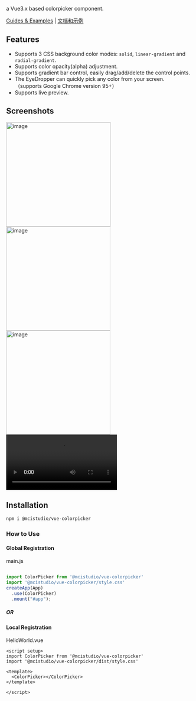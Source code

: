 a Vue3.x based colorpicker component. 

[Guides & Examples](https://github.com/giacomohuang/colorpicker/) | [文档和示例](https://github.com/giacomohuang/colorpicker/)

## Features
- Supports 3 CSS background color modes: `solid`, `linear-gradient` and `radial-gradient`.
- Supports color opacity(alpha) adjustment.
- Supports gradient bar control, easily drag/add/delete the control points.
- The EyeDropper can quickly pick any color from your screen. （supports Google Chrome version 95+）
- Supports live preview.

## Screenshots

<img width="283" alt="image" src="https://user-images.githubusercontent.com/20314549/180416571-b0dfcf42-805c-45e9-8ca0-cfd6d67e14fa.png">
<img width="282" alt="image" src="https://user-images.githubusercontent.com/20314549/180416988-bb9ee230-8052-4ac0-ac40-9f4aad2814e7.png">
<img width="282" alt="image" src="https://user-images.githubusercontent.com/20314549/180417207-58f2e7c3-39fb-4b86-8567-d819d5813605.png">

<video src="https://user-images.githubusercontent.com/20314549/180185437-259e668f-03ec-45ba-bb5a-bf7bd99973e2.mov" type="video/mp4" style="object-fill:fill" autoplay loop controls="false">
</video>

## Installation

```bash
npm i @mcistudio/vue-colorpicker
```

### How to Use
#### Global Registration
main.js
```javascript

import ColorPicker from '@mcistudio/vue-colorpicker'
import '@mcistudio/vue-colorpicker/style.css'
createApp(App)
  .use(ColorPicker)
  .mount("#app");
```
##### OR

#### Local Registration
HelloWorld.vue
```vue
<script setup>
import ColorPicker from '@mcistudio/vue-colorpicker'
import '@mcistudio/vue-colorpicker/dist/style.css'

<template>
  <ColorPicker></ColorPicker>
</template>

</script>
```
